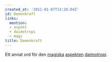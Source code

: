 ```yaml
---
created_at: '2011-01-07T14:26:04Z'
id: Demonkraft
links:
  mention:
  - aspekt
  - daimotropi
  - magi
title: Demonkraft
---
```


Ett annat ord för den [magiska][] [aspekten][] [daimotropi].

  [magiska]: magi
  [aspekten]: aspekt
  [daimotropi]: daimotropi